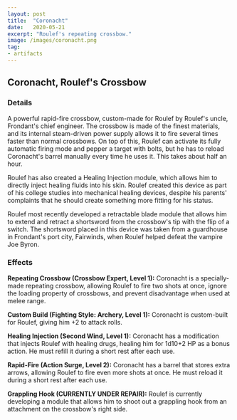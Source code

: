 ```yaml
---
layout: post
title:  "Coronacht"
date:   2020-05-21
excerpt: "Roulef's repeating crossbow."
image: /images/coronacht.png
tag:
- artifacts 
---
```


## Coronacht, Roulef's Crossbow

### Details

A powerful rapid-fire crossbow, custom-made for Roulef by Roulef's uncle, Frondant's chief engineer. The crossbow is made of the finest materials, and its internal steam-driven power supply allows it to fire several times faster than normal crossbows. On top of this, Roulef can activate its fully automatic firing mode and pepper a target with bolts, but he has to reload Coronacht's barrel manually every time he uses it. This takes about half an hour.

Roulef has also created a Healing Injection module, which allows him to directly inject healing fluids into his skin. Roulef created this device as part of his college studies into mechanical healing devices, despite his parents' complaints that he should create something more fitting for his status.

Roulef most recently developed a retractable blade module that allows him to extend and retract a shortsword from the crossbow's tip with the flip of a switch. The shortsword placed in this device was taken from a guardhouse in Frondant's port city, Fairwinds, when Roulef helped defeat the vampire Joe Byron.

### Effects

**Repeating Crossbow (Crossbow Expert, Level 1):** 
Coronacht is a specially-made repeating crossbow, allowing Roulef to fire two shots at once, ignore the loading property of crossbows, and prevent disadvantage when used at melee range.

**Custom Build (Fighting Style: Archery, Level 1):** 
Coronacht is custom-built for Roulef, giving him +2 to attack rolls.

**Healing Injection (Second Wind, Level 1):** 
Coronacht has a modification that injects Roulef with healing drugs, healing him for 1d10+2 HP as a bonus action. He must refill it during a short rest after each use.

**Rapid-Fire (Action Surge, Level 2):** 
Coronacht has a barrel that stores extra arrows, allowing Roulef to fire even more shots at once. He must reload it during a short rest after each use.

**Grappling Hook (CURRENTLY UNDER REPAIR):** 
Roulef is currently developing a module that allows him to shoot out a grappling hook from an attachment on the crossbow's right side.

